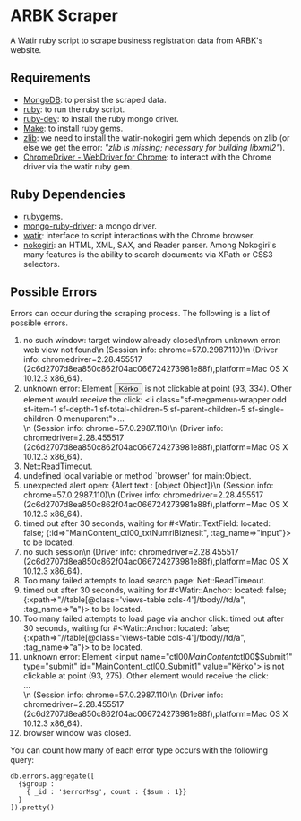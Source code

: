 # ARBK Scraper
A Watir ruby script to scrape business registration data from ARBK's website.

## Requirements
- [MongoDB](https://www.mongodb.com/): to persist the scraped data.
- [ruby](https://www.ruby-lang.org/en/): to run the ruby script.
- [ruby-dev](http://stackoverflow.com/questions/4304438/gem-install-failed-to-build-gem-native-extension-cant-find-header-files): to install the ruby mongo driver.
- [Make](http://stackoverflow.com/questions/33201630/install-gem-gives-failed-to-build-gem-native-extension): to install ruby gems.
- [zlib](http://askubuntu.com/a/508937): we need to install the watir-nokogiri gem which depends on zlib (or else we get the error: _"zlib is missing; necessary for building libxml2"_).
- [ChromeDriver - WebDriver for Chrome](https://sites.google.com/a/chromium.org/chromedriver/): to interact with the Chrome driver via the watir ruby gem.

## Ruby Dependencies
- [rubygems](https://rubygems.org/).
- [mongo-ruby-driver](https://github.com/mongodb/mongo-ruby-driver): a mongo driver.
- [watir](http://watir.github.io/): interface to script interactions with the Chrome browser.
- [nokogiri](https://github.com/sparklemotion/nokogiri): an HTML, XML, SAX, and Reader parser. Among Nokogiri's many features is the ability to search documents via XPath or CSS3 selectors.

## Possible Errors
Errors can occur during the scraping process. The following is a list of possible errors.

 1. no such window: target window already closed\nfrom unknown error: web view not found\n  (Session info: chrome=57.0.2987.110)\n  (Driver info: chromedriver=2.28.455517 (2c6d2707d8ea850c862f04ac066724273981e88f),platform=Mac OS X 10.12.3 x86_64).
 2. unknown error: Element <input name="ctl00$MainContent$ctl00$Submit1" type="submit" id="MainContent_ctl00_Submit1" value="Kërko"> is not clickable at point (93, 334). Other element would receive the click: <li class=\"sf-megamenu-wrapper odd sf-item-1 sf-depth-1 sf-total-children-5 sf-parent-children-5 sf-single-children-0 menuparent\">...</li>\n  (Session info: chrome=57.0.2987.110)\n  (Driver info: chromedriver=2.28.455517 (2c6d2707d8ea850c862f04ac066724273981e88f),platform=Mac OS X 10.12.3 x86_64).
 3. Net::ReadTimeout.
 4. undefined local variable or method `browser' for main:Object.
 5. unexpected alert open: {Alert text : [object Object]}\n  (Session info: chrome=57.0.2987.110)\n  (Driver info: chromedriver=2.28.455517 (2c6d2707d8ea850c862f04ac066724273981e88f),platform=Mac OS X 10.12.3 x86_64).
 6. timed out after 30 seconds, waiting for #<Watir::TextField: located: false; {:id=>"MainContent_ctl00_txtNumriBiznesit", :tag_name=>"input"}> to be located.
 7. no such session\n  (Driver info: chromedriver=2.28.455517 (2c6d2707d8ea850c862f04ac066724273981e88f),platform=Mac OS X 10.12.3 x86_64).
 8. Too many failed attempts to load search page: Net::ReadTimeout.
 9. timed out after 30 seconds, waiting for #<Watir::Anchor: located: false; {:xpath=>"//table[@class='views-table cols-4']/tbody//td/a", :tag_name=>"a"}> to be located.
 10. Too many failed attempts to load page via anchor click: timed out after 30 seconds, waiting for #<Watir::Anchor: located: false; {:xpath=>"//table[@class='views-table cols-4']/tbody//td/a", :tag_name=>"a"}> to be located.
 11. unknown error: Element <input name=\"ctl00$MainContent$ctl00$Submit1\" type="submit" id="MainContent_ctl00_Submit1" value="Kërko"> is not clickable at point (93, 275). Other element would receive the click: <div class="hero-content-primary" style="height: auto;">...</div>\n  (Session info: chrome=57.0.2987.110)\n  (Driver info: chromedriver=2.28.455517 (2c6d2707d8ea850c862f04ac066724273981e88f),platform=Mac OS X 10.12.3 x86_64).
 12. browser window was closed.
 
You can count how many of each error type occurs with the following query:

```
db.errors.aggregate([
  {$group : 
    { _id : '$errorMsg', count : {$sum : 1}}
  }
]).pretty()
```
